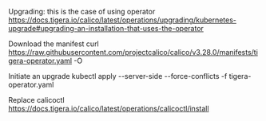 Upgrading: this is the case of using operator
https://docs.tigera.io/calico/latest/operations/upgrading/kubernetes-upgrade#upgrading-an-installation-that-uses-the-operator

Download the manifest
curl https://raw.githubusercontent.com/projectcalico/calico/v3.28.0/manifests/tigera-operator.yaml -O

Initiate an upgrade
kubectl apply --server-side --force-conflicts -f tigera-operator.yaml

Replace calicoctl
https://docs.tigera.io/calico/latest/operations/calicoctl/install
